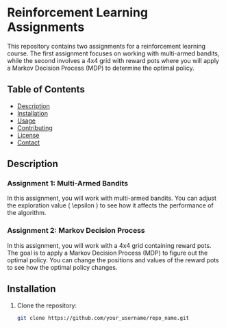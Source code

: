 # Reinforcement Learning Assignments

This repository contains two assignments for a reinforcement learning course. The first assignment focuses on working with multi-armed bandits, while the second involves a 4x4 grid with reward pots where you will apply a Markov Decision Process (MDP) to determine the optimal policy.

## Table of Contents

- [Description](#description)
- [Installation](#installation)
- [Usage](#usage)
- [Contributing](#contributing)
- [License](#license)
- [Contact](#contact)

## Description

### Assignment 1: Multi-Armed Bandits
In this assignment, you will work with multi-armed bandits. You can adjust the exploration value \( \epsilon \) to see how it affects the performance of the algorithm.

### Assignment 2: Markov Decision Process
In this assignment, you will work with a 4x4 grid containing reward pots. The goal is to apply a Markov Decision Process (MDP) to figure out the optimal policy. You can change the positions and values of the reward pots to see how the optimal policy changes.

## Installation

1. Clone the repository:
   ```sh
   git clone https://github.com/your_username/repo_name.git
